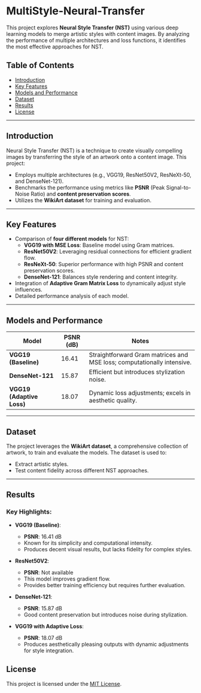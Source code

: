 # MultiStyle-Neural-Transfer


This project explores **Neural Style Transfer (NST)** using various deep learning models to merge artistic styles with content images. By analyzing the performance of multiple architectures and loss functions, it identifies the most effective approaches for NST.

## Table of Contents
- [Introduction](#introduction)
- [Key Features](#key-features)
- [Models and Performance](#models-and-performance)
- [Dataset](#dataset)
- [Results](#results)
- [License](#license)

---

## Introduction
Neural Style Transfer (NST) is a technique to create visually compelling images by transferring the style of an artwork onto a content image. This project:
- Employs multiple architectures (e.g., VGG19, ResNet50V2, ResNeXt-50, and DenseNet-121).
- Benchmarks the performance using metrics like **PSNR** (Peak Signal-to-Noise Ratio) and **content preservation scores**.
- Utilizes the **WikiArt dataset** for training and evaluation.

---

## Key Features
- Comparison of **four different models** for NST:
  - **VGG19 with MSE Loss**: Baseline model using Gram matrices.
  - **ResNet50V2**: Leveraging residual connections for efficient gradient flow.
  - **ResNeXt-50**: Superior performance with high PSNR and content preservation scores.
  - **DenseNet-121**: Balances style rendering and content integrity.
- Integration of **Adaptive Gram Matrix Loss** to dynamically adjust style influences.
- Detailed performance analysis of each model.

---

## Models and Performance
| Model                     | PSNR (dB) | Notes                                                                 |
|---------------------------|-----------|-----------------------------------------------------------------------|
| **VGG19 (Baseline)**      | 16.41     | Straightforward Gram matrices and MSE loss; computationally intensive.|
| **DenseNet-121**          | 15.87     | Efficient but introduces stylization noise.                          |
| **VGG19 (Adaptive Loss)** | 18.07     | Dynamic loss adjustments; excels in aesthetic quality.               |

---

## Dataset
The project leverages the **WikiArt dataset**, a comprehensive collection of artwork, to train and evaluate the models. The dataset is used to:
- Extract artistic styles.
- Test content fidelity across different NST approaches.

---

## Results
### Key Highlights:
- **VGG19 (Baseline)**:
  - **PSNR**: 16.41 dB
  - Known for its simplicity and computational intensity.
  - Produces decent visual results, but lacks fidelity for complex styles.

- **ResNet50V2**:
  - **PSNR**: Not available
  - This model improves gradient flow.
  - Provides better training efficiency but requires further evaluation.

- **DenseNet-121**:
  - **PSNR**: 15.87 dB
  - Good content preservation but introduces noise during stylization.

- **VGG19 with Adaptive Loss**:
  - **PSNR**: 18.07 dB
  - Produces aesthetically pleasing outputs with dynamic adjustments for style integration.


## License
This project is licensed under the [MIT License](LICENSE).




